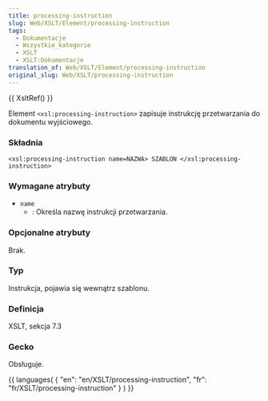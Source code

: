 ```yaml
---
title: processing-instruction
slug: Web/XSLT/Element/processing-instruction
tags:
  - Dokumentacje
  - Wszystkie_kategorie
  - XSLT
  - XSLT:Dokumentacje
translation_of: Web/XSLT/Element/processing-instruction
original_slug: Web/XSLT/processing-instruction
---
```

{{ XsltRef() }}

Element `<xsl:processing-instruction>` zapisuje instrukcję przetwarzania do dokumentu wyjściowego.

### Składnia

`<xsl:processing-instruction name=NAZWA> SZABLON </xsl:processing-instruction>`

### Wymagane atrybuty

- `name`
  - : Określa nazwę instrukcji przetwarzania.

### Opcjonalne atrybuty

Brak.

### Typ

Instrukcja, pojawia się wewnątrz szablonu.

### Definicja

XSLT, sekcja 7.3

### Gecko

Obsługuje.

{{ languages( { "en": "en/XSLT/processing-instruction", "fr": "fr/XSLT/processing-instruction" } ) }}
